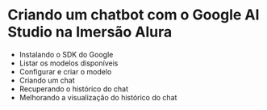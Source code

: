 # Criando um chatbot com o Google AI Studio na Imersão Alura

- Instalando o SDK do Google
- Listar os modelos disponíveis
- Configurar e criar o modelo
- Criando um chat
- Recuperando o histórico do chat
- Melhorando a visualização do histórico do chat
